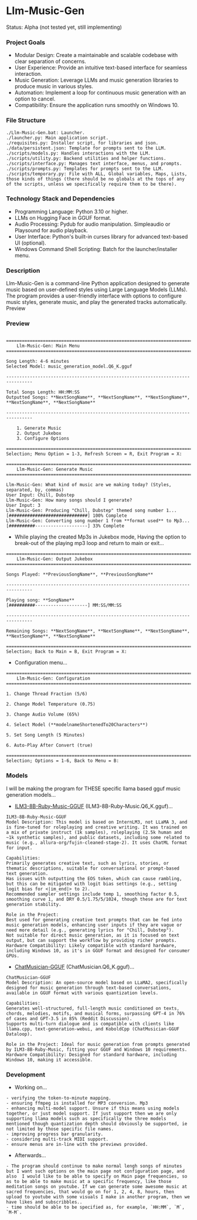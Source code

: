 # Llm-Music-Gen
Status: Alpha (not tested yet, still implementing)

### Project Goals
- Modular Design: Create a maintainable and scalable codebase with clear separation of concerns.
- User Experience: Provide an intuitive text-based interface for seamless interaction.
- Music Generation: Leverage LLMs and music generation libraries to produce music in various styles.
- Automation: Implement a loop for continuous music generation with an option to cancel.
- Compatibility: Ensure the application runs smoothly on Windows 10.

### File Structure
```
./Llm-Music-Gen.bat: Launcher.
./launcher.py: Main application script.
./requisites.py: Installer script, for libraries and json. 
./data/persistent.json: Template for prompts sent to the LLM.
./scripts/models.py: Handles interactions with the LLM.
./scripts/utility.py: Backend utilities and helper functions.
./scripts/interface.py: Manages text interface, menus, and prompts.
./scripts/prompts.py: Templates for prompts sent to the LLM.
./scripts/temporary.py: File with ALL, Global variables, Maps, Lists, those kinds of things (there should be no globals at the tops of any of the scripts, unless we specifically require them to be there).
```

### Technology Stack and Dependencies
- Programming Language: Python 3.10 or higher.
- LLMs on Hugging Face in GGUF format.
- Audio Processing: Pydub for audio manipulation. Simpleaudio or Playsound for audio playback.
- User Interface: Python's built-in curses library for advanced text-based UI (optional).
- Windows Command Shell Scripting: Batch for the launcher/installer menu.

### Description
Llm-Music-Gen is a command-line Python application designed to generate music based on user-defined styles using Large Language Models (LLMs). The program provides a user-friendly interface with options to configure music styles, generate music, and play the generated tracks automatically.
Preview

### Preview
```

================================================================================
    Llm-Music-Gen: Main Menu
================================================================================

Song Length: 4-6 minutes
Selected Model: music_generation_model.Q6_K.gguf

--------------------------------------------------------------------------------

Total Songs Length: HH:MM:SS
Outputted Songs: **NextSongName**, **NextSongName**, **NextSongName**, **NextSongName**, **NextSongName**

--------------------------------------------------------------------------------

    1. Generate Music
    2. Output Jukebox
    3. Configure Options

================================================================================
Selection; Menu Option = 1-3, Refresh Screen = R, Exit Program = X:
```

```
================================================================================
    Llm-Music-Gen: Generate Music
================================================================================

Llm-Music-Gen: What kind of music are we making today? (Styles, separated, by, commas)
User Input: Chill, Dubstep
Llm-Music-Gen: How many songs should I generate?
User Input: 3
Llm-Music-Gen: Producing "Chill, Dubstep" themed song number 1...
[##############################] 100% Complete
Llm-Music-Gen: Converting song number 1 from **format used** to Mp3...
[##########--------------------] 33% Complete

```
- While playing the created Mp3s in Jukebox mode, Having the option to break-out of the playing mp3 loop and return to main or exit...
```
================================================================================
    Llm-Music-Gen: Output Jukebox
================================================================================

Songs Played: **PreviousSongName**, **PreviousSongName**

--------------------------------------------------------------------------------

Playing song: **SongName**
[##########--------------------] MM:SS/MM:SS

--------------------------------------------------------------------------------

Remaining Songs: **NextSongName**, **NextSongName**, **NextSongName**, **NextSongName**, **NextSongName**

================================================================================
Selection; Back to Main = B, Exit Program = X:
```
- Configuration menu...
```
================================================================================
    Llm-Music-Gen: Configuration
================================================================================

1. Change Thread Fraction (5/6)

2. Change Model Temperature (0.75)

3. Change Audio Volume (65%)

4. Select Model (**modelnameShortenedTo20Characters**)

5. Set Song Length (5 Minutes)

6. Auto-Play After Convert (true)

================================================================================
Selection; Options = 1-6, Back to Menu = B:
```

### Models
I will be making the program for THESE specific llama based gguf music generation models...
- [ILM3-8B-Ruby-Music-GGUF](https://huggingface.co/mradermacher/ILM3-8B-Ruby-Music-GGUF) (ILM3-8B-Ruby-Music.Q6_K.gguf)...
```
ILM3-8B-Ruby-Music-GGUF
Model Description: This model is based on InternLM3, not LLaMA 3, and is fine-tuned for roleplaying and creative writing. It was trained on a mix of private instruct (1k samples), roleplaying (2.5k human and ~1k synthetic samples), and public datasets, including some related to music (e.g., allura-org/fujin-cleaned-stage-2). It uses ChatML format for input.

Capabilities:
Primarily generates creative text, such as lyrics, stories, or thematic descriptions, suitable for conversational or prompt-based text generation.
Has issues with outputting the EOS token, which can cause rambling, but this can be mitigated with logit bias settings (e.g., setting logit bias for <|im_end|> to 2).
Recommended sampler settings include temp 1, smoothing factor 0.5, smoothing curve 1, and DRY 0.5/1.75/5/1024, though these are for text generation stability.

Role in the Project:
Best used for generating creative text prompts that can be fed into music generation models, enhancing user inputs if they are vague or need more detail (e.g., generating lyrics for "Chill, Dubstep").
Not suitable for direct music generation, as it is focused on text output, but can support the workflow by providing richer prompts.
Hardware Compatibility: Likely compatible with standard hardware, including Windows 10, as it's in GGUF format and designed for consumer GPUs.
```
- [ChatMusician-GGUF](https://huggingface.co/mradermacher/ChatMusician-GGUF) (ChatMusician.Q6_K.gguf)...
```
ChatMusician-GGUF
Model Description: An open-source model based on LLaMA2, specifically designed for music generation through text-based conversations, available in GGUF format with various quantization levels.

Capabilities:
Generates well-structured, full-length music conditioned on texts, chords, melodies, motifs, and musical forms, surpassing GPT-4 in 76% of cases and GPT-3.5 in 85% (Reddit Discussion).
Supports multi-turn dialogue and is compatible with clients like llama.cpp, text-generation-webui, and KoboldCpp (ChatMusician-GGUF Dataloop).

Role in the Project: Ideal for music generation from prompts generated by ILM3-8B-Ruby-Music, fitting your GGUF and Windows 10 requirements.
Hardware Compatibility: Designed for standard hardware, including Windows 10, making it accessible.
```

### Development
- Working on...
```
- verifying the token-to-minute mapping.
- ensuring ffmpeg is installed for MP3 conversion. Mp3 
- enhancing multi-model support. Unsure if this means using models together, or just model support. If just support then we are only supporting llama models such as specifically the three models mentioned though quantization depth should obviously be supported, ie not limited by those specific file names.
- improving progress bar granularity. 
- considering multi-track MIDI support.
- ensure menus are in-line with the previews provided.
```
- Afterwards...
```
- The program should continue to make normal lengh songs of minutes but I want such options on the main page not configuration page, and also  I would like to be able to specify on Main page frequencies, so as to be able to make music at a specific frequency, like those meditation songs on youtube. If we can generate some awesome music at sacred frequencies, that would go on for 1, 2, 4, 8, hours, then upload to youtube with some visuals I make in another program, then we have likes and subscribbles.. 
- time should be able to be specified as, for example, `HH:MM`, `M`, `M-M`.
```
